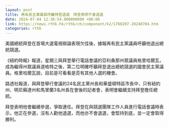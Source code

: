 ```yaml
---
layout: post
title: 再有民主黨議員呼籲拜登退選　拜登表明不會退選
date: 2024-07-04 12:36:54.000000000 +08:00
link: https://news.rthk.hk/rthk/ch/component/k2/1760207-20240704.htm
categories: rthk
---
```


美國總統拜登在首場大選電視辯論表現欠佳後，據報再有民主黨議員呼籲他退出總統競選。

《紐約時報》報道，星期三與拜登舉行電話會議的亞利桑那州眾議員格里哈爾瓦，成為繼得州眾議員道格特之後，第二位明確呼籲拜登退出總統競選的國會民主黨議員。格里哈爾瓦說，目前是可看看是否有其他人選的機會。

路透社報道，與拜登舉行會議的24名民主黨州長和華盛頓特區市長中，只有紐約州、明尼蘇達州和馬里蘭3名州長在會後的記者會，表明會繼續支持拜登擔任總統。

拜登表明他會繼續參選，爭取連任。拜登在與競選團隊工作人員進行電話會議時表示，他正在參選，沒有人勸他退選，而他亦不會退選，會堅持到底，並一定會取得勝利。
